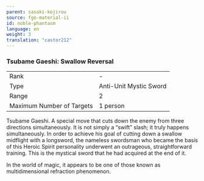 ```yaml
---
parent: sasaki-kojirou
source: fgo-material-ii
id: noble-phantasm
language: en
weight: 3
translation: "castor212"
---
```


### Tsubame Gaeshi: Swallow Reversal

<table>
  <tr><td>Rank</td><td>-</td></tr>
  <tr><td>Type</td><td>Anti-Unit Mystic Sword</td></tr>
  <tr><td>Range</td><td>2</td></tr>
  <tr><td>Maximum Number of Targets</td><td>1 person</td></tr>
</table>

Tsubame Gaeshi.
A special move that cuts down the enemy from three directions simultaneously. It is not simply a “swift” slash; it truly happens simultaneously.
In order to achieve his goal of cutting down a swallow midflight with a longsword, the nameless swordsman who became the basis of this Heroic Spirit personality underwent an outrageous, straightforward training. This is the mystical sword that he had acquired at the end of it.

In the world of magic, it appears to be one of those known as multidimensional refraction phenomenon.
